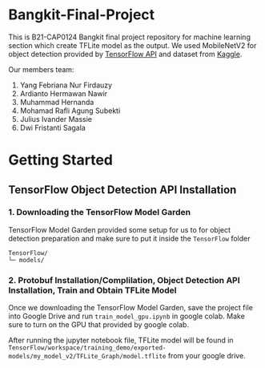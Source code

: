 # Bangkit-Final-Project

This is B21-CAP0124 Bangkit final project repository for machine learning section which create TFLite model as the output. We used MobileNetV2 for object detection provided by [TensorFlow API](https://github.com/tensorflow/models/blob/master/research/object_detection/g3doc/tf2_detection_zoo.md) and dataset from [Kaggle](https://www.kaggle.com/akkithetechie/furniture-detector).

Our members team:

1. Yang Febriana Nur Firdauzy
2. Ardianto Hermawan Nawir
3. Muhammad Hernanda
4. Mohamad Rafli Agung Subekti
5. Julius Ivander Massie
6. Dwi Fristanti Sagala

# Getting Started

## TensorFlow Object Detection API Installation

### 1. Downloading the TensorFlow Model Garden

TensorFlow Model Garden provided some setup for us to for object detection preparation and make sure to put it inside the `TensorFlow` folder

```
TensorFlow/
└─ models/
```

### 2. Protobuf Installation/Complilation, Object Detection API Installation, Train and Obtain TFLite Model

Once we downloading the TensorFlow Model Garden, save the project file into Google Drive and run `train_model_gpu.ipynb` in google colab. Make sure to turn on the GPU that provided by google colab.

After running the jupyter notebook file, TFLite model will be found in `TensorFlow/workspace/training_demo/exported-models/my_model_v2/TFLite_Graph/model.tflite` from your google drive.
